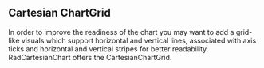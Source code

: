 ## Cartesian ChartGrid
In order to improve the readiness of the chart you may want to add a grid-like visuals which support horizontal and vertical lines, associated with axis ticks and horizontal and vertical stripes for better readability. RadCartesianChart offers the CartesianChartGrid.

[//]: <keywords: cartesianchartgrid, lineseries>